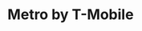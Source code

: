 ---
title: "Metro by T-Mobile"
url: /houston/metro-by-t-mobile-south-post-oak-road/
shop: mobile phone
---
